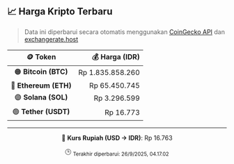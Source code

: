 

<!-- HARGA_KRIPTO -->
## 📈 Harga Kripto Terbaru

> Data ini diperbarui secara otomatis menggunakan [CoinGecko API](https://www.coingecko.com/) dan [exchangerate.host](https://exchangerate.host/)

<div align="center">

| 🪙 Token | 💰 Harga (IDR) |
|:------:|---------------:|
| 🟠 **Bitcoin (BTC)**   | Rp 1.835.858.260 |
| 🔵 **Ethereum (ETH)**  | Rp 65.450.745 |
| 🟣 **Solana (SOL)**    | Rp 3.296.599 |
| 🟢 **Tether (USDT)**   | Rp 16.773 |

---

💱 **Kurs Rupiah (USD → IDR)**: Rp 16.763

🕒 <sub>Terakhir diperbarui: 26/9/2025, 04.17.02</sub>

</div>
<!-- /HARGA_KRIPTO -->